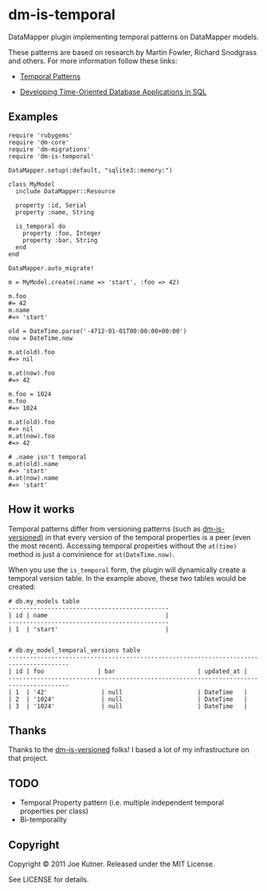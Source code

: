 dm-is-temporal
==================================

DataMapper plugin implementing temporal patterns on DataMapper models.

These patterns are based on research by Martin Fowler, Richard Snodgrass and others.  For more information follow these links:

+  [Temporal Patterns](http://martinfowler.com/eaaDev/timeNarrative.html)

+  [Developing Time-Oriented Database Applications in SQL](http://www.cs.arizona.edu/people/rts/publications.html)

Examples
---------

    require 'rubygems'
    require 'dm-core'
    require 'dm-migrations'
    require 'dm-is-temporal'
    
    DataMapper.setup(:default, "sqlite3::memory:")
        
    class MyModel
      include DataMapper::Resource
    
      property :id, Serial
      property :name, String
    
      is_temporal do
        property :foo, Integer
        property :bar, String
      end
    end
        
    DataMapper.auto_migrate!
    
    m = MyModel.create(:name => 'start', :foo => 42)
        
    m.foo
    #= 42
    m.name  
    #=> 'start'

    old = DateTime.parse('-4712-01-01T00:00:00+00:00')
    now = DateTime.now

    m.at(old).foo
    #=> nil

    m.at(now).foo
    #=> 42

    m.foo = 1024
    m.foo
    #=> 1024

    m.at(old).foo
    #=> nil
    m.at(now).foo
    #=> 42

    # .name isn't temporal
    m.at(old).name
    #=> 'start'
    m.at(now).name
    #=> 'start'


How it works
-------------
Temporal patterns differ from versioning patterns (such as [dm-is-versioned](https://github.com/datamapper/dm-is-versioned))
in that every version of the temporal properties is a peer (even the most recent).  Accessing temporal properties without the `at(time)` method
is just a convinience for `at(DateTime.now)`.

When you use the `is_temporal` form, the plugin will dynamically create a temporal version table.  In the example above,
these two tables would be created:

    # db.my_models table
    ---------------------------------------------
    | id | name                                 |
    ---------------------------------------------
    | 1  | 'start'                              |


    # db.my_model_temporal_versions table
    ---------------------------------------------------------------------------------------
    | id | foo               | bar                       | updated_at |
    ---------------------------------------------------------------------------------------
    | 1  | '42'               | null                     | DateTime   |
    | 2  | '1024'             | null                     | DateTime   |
    | 3  | '1024'             | null                     | DateTime   |

Thanks
------
Thanks to the [dm-is-versioned](https://github.com/datamapper/dm-is-versioned) folks!  I based a lot of my infrastructure
on that project.

TODO
------

+  Temporal Property pattern (i.e. multiple independent temporal properties per class)
+  Bi-temporality


Copyright
----------

Copyright © 2011 Joe Kutner. Released under the MIT License.

See LICENSE for details.